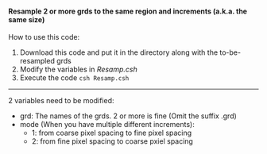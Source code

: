 #### Resample 2 or more grds to the same region and increments (a.k.a. the same size)
How to use this code:
1. Download this code and put it in the directory along with the to-be-resampled grds
2. Modify the variables in *Resamp.csh*
3. Execute the code `csh Resamp.csh`

-----
2 variables need to be modified:
- grd: The names of the grds. 2 or more is fine (Omit the suffix .grd)
- mode (When you have multiple different increments):
  - 1: from coarse pixel spacing to fine pixel spacing 
  - 2: from fine pixel spacing to coarse pxiel spacing 
